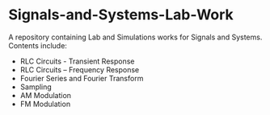 # Signals-and-Systems-Lab-Work
A repository containing Lab and Simulations works for Signals and Systems. Contents include:
- RLC Circuits - Transient Response
- RLC Circuits – Frequency Response
- Fourier Series and Fourier Transform
- Sampling
- AM Modulation
- FM Modulation
